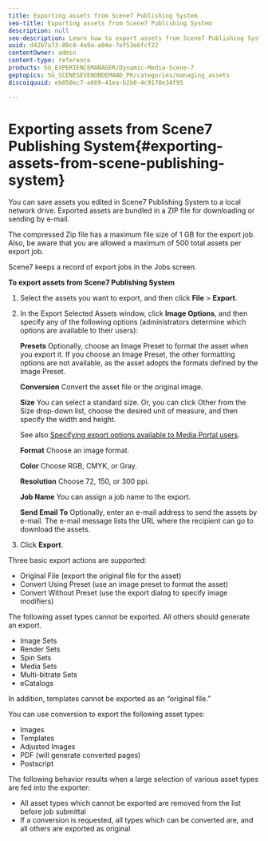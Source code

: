 ```yaml
---
title: Exporting assets from Scene7 Publishing System
seo-title: Exporting assets from Scene7 Publishing System
description: null
seo-description: Learn how to export assets from Scene7 Publishing System.
uuid: d42b7a73-80c0-4a9a-a04e-7ef53e6fcf22
contentOwner: admin
content-type: reference
products: SG_EXPERIENCEMANAGER/Dynamic-Media-Scene-7
geptopics: SG_SCENESEVENONDEMAND_PK/categories/managing_assets
discoiquuid: eb850ec7-a669-41ea-b2b0-4c9178e34f95

---
```


# Exporting assets from Scene7 Publishing System{#exporting-assets-from-scene-publishing-system}

You can save assets you edited in Scene7 Publishing System to a local network drive. Exported assets are bundled in a ZIP file for downloading or sending by e-mail.

The compressed Zip file has a maximum file size of 1 GB for the export job. Also, be aware that you are allowed a maximum of 500 total assets per export job.

Scene7 keeps a record of export jobs in the Jobs screen.

**To export assets from Scene7 Publishing System**

1. Select the assets you want to export, and then click **File** &gt; **Export**. 
1. In the Export Selected Assets window, click **Image Options**, and then specify any of the following options (administrators determine which options are available to their users):

   **Presets** Optionally, choose an Image Preset to format the asset when you export it. If you choose an Image Preset, the other formatting options are not available, as the asset adopts the formats defined by the Image Preset.

   **Conversion** Convert the asset file or the original image.

   **Size** You can select a standard size. Or, you can click Other from the Size drop-down list, choose the desired unit of measure, and then specify the width and height.

   See also [Specifying export options available to Media Portal users](specifying-export-options-available-media.md#specifying_export_options_available_to_media_portal_users).

   **Format** Choose an image format.

   **Color** Choose RGB, CMYK, or Gray.

   **Resolution** Choose 72, 150, or 300 ppi.

   **Job Name** You can assign a job name to the export.

   **Send Email To** Optionally, enter an e-mail address to send the assets by e-mail. The e-mail message lists the URL where the recipient can go to download the assets.

1. Click **Export**.

Three basic export actions are supported:

* Original File (export the original file for the asset)
* Convert Using Preset (use an image preset to format the asset)
* Convert Without Preset (use the export dialog to specify image modifiers)

The following asset types cannot be exported. All others should generate an export.

* Image Sets
* Render Sets
* Spin Sets
* Media Sets
* Multi-bitrate Sets
* eCatalogs

In addition, templates cannot be exported as an “original file.”

You can use conversion to export the following asset types:

* Images
* Templates
* Adjusted Images
* PDF (will generate converted pages)
* Postscript

The following behavior results when a large selection of various asset types are fed into the exporter:

* All asset types which cannot be exported are removed from the list before job submittal 
* If a conversion is requested, all types which can be converted are, and all others are exported as original

